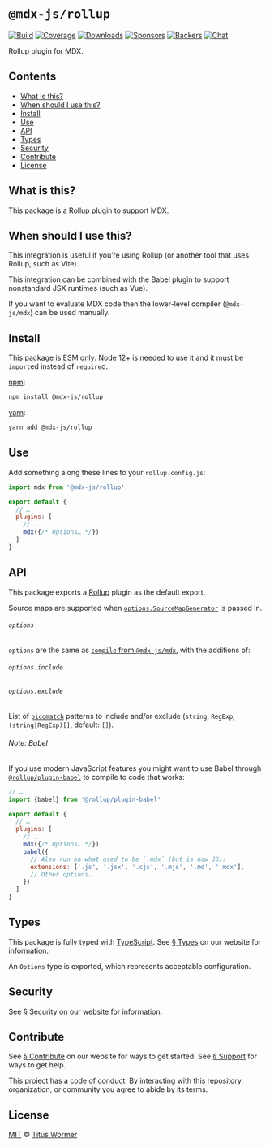 # `@mdx-js/rollup`

[![Build][build-badge]][build]
[![Coverage][coverage-badge]][coverage]
[![Downloads][downloads-badge]][downloads]
[![Sponsors][sponsors-badge]][collective]
[![Backers][backers-badge]][collective]
[![Chat][chat-badge]][chat]

Rollup plugin for MDX.

<!-- more -->

## Contents

*   [What is this?](#what-is-this)
*   [When should I use this?](#when-should-i-use-this)
*   [Install](#install)
*   [Use](#use)
*   [API](#api)
*   [Types](#types)
*   [Security](#security)
*   [Contribute](#contribute)
*   [License](#license)

## What is this?

This package is a Rollup plugin to support MDX.

## When should I use this?

This integration is useful if you’re using Rollup (or another tool that uses
Rollup, such as Vite).

This integration can be combined with the Babel plugin to support nonstandard
JSX runtimes (such as Vue).

If you want to evaluate MDX code then the lower-level compiler (`@mdx-js/mdx`)
can be used manually.

## Install

This package is [ESM only][esm]:
Node 12+ is needed to use it and it must be `import`ed instead of `require`d.

[npm][]:

```sh
npm install @mdx-js/rollup
```

[yarn][]:

```sh
yarn add @mdx-js/rollup
```

## Use

Add something along these lines to your `rollup.config.js`:

```js
import mdx from '@mdx-js/rollup'

export default {
  // …
  plugins: [
    // …
    mdx({/* Options… */})
  ]
}
```

## API

This package exports a [Rollup][] plugin as the default export.

Source maps are supported when
[`options.SourceMapGenerator`][options-source-map-generator] is passed in.

###### `options`

`options` are the same as [`compile` from `@mdx-js/mdx`][options], with the
additions of:

###### `options.include`

###### `options.exclude`

List of [`picomatch`][pico] patterns to include and/or exclude
(`string`, `RegExp`, `(string|RegExp)[]`, default: `[]`).

###### Note: Babel

If you use modern JavaScript features you might want to use Babel through
[`@rollup/plugin-babel`][rollup-plugin-babel] to compile to code that works:

```js
// …
import {babel} from '@rollup/plugin-babel'

export default {
  // …
  plugins: [
    // …
    mdx({/* Options… */}),
    babel({
      // Also run on what used to be `.mdx` (but is now JS):
      extensions: ['.js', '.jsx', '.cjs', '.mjs', '.md', '.mdx'],
      // Other options…
    })
  ]
}
```

## Types

This package is fully typed with [TypeScript][].
See [§ Types][types] on our website for information.

An `Options` type is exported, which represents acceptable configuration.

## Security

See [§ Security][security] on our website for information.

## Contribute

See [§ Contribute][contribute] on our website for ways to get started.
See [§ Support][support] for ways to get help.

This project has a [code of conduct][coc].
By interacting with this repository, organization, or community you agree to
abide by its terms.

## License

[MIT][] © [Titus Wormer][author]

[build-badge]: https://github.com/mdx-js/mdx/workflows/main/badge.svg

[build]: https://github.com/mdx-js/mdx/actions

[coverage-badge]: https://img.shields.io/codecov/c/github/mdx-js/mdx/main.svg

[coverage]: https://codecov.io/github/mdx-js/mdx

[downloads-badge]: https://img.shields.io/npm/dm/@mdx-js/rollup.svg

[downloads]: https://www.npmjs.com/package/@mdx-js/rollup

[sponsors-badge]: https://opencollective.com/unified/sponsors/badge.svg

[backers-badge]: https://opencollective.com/unified/backers/badge.svg

[collective]: https://opencollective.com/unified

[chat-badge]: https://img.shields.io/badge/chat-discussions-success.svg

[chat]: https://github.com/mdx-js/mdx/discussions

[npm]: https://docs.npmjs.com/cli/install

[yarn]: https://classic.yarnpkg.com/docs/cli/add/

[contribute]: https://v2.mdxjs.com/community/contribute/

[support]: https://v2.mdxjs.com/community/support/

[coc]: https://github.com/mdx-js/.github/blob/HEAD/code-of-conduct.md

[mit]: https://github.com/mdx-js/mdx/blob/main/packages/rollup/license

[author]: https://wooorm.com

[pico]: https://github.com/micromatch/picomatch#globbing-features

[rollup]: https://rollupjs.org

[options-source-map-generator]: https://v2.mdxjs.com/packages/mdx/#optionssourcemapgenerator

[rollup-plugin-babel]: https://github.com/rollup/plugins/tree/HEAD/packages/babel

[esm]: https://gist.github.com/sindresorhus/a39789f98801d908bbc7ff3ecc99d99c

[security]: https://v2.mdxjs.com/getting-started/#security

[types]: https://v2.mdxjs.com/getting-started/#types

[options]: https://v2.mdxjs.com/packages/mdx/#compilefile-options

[typescript]: https://www.typescriptlang.org
